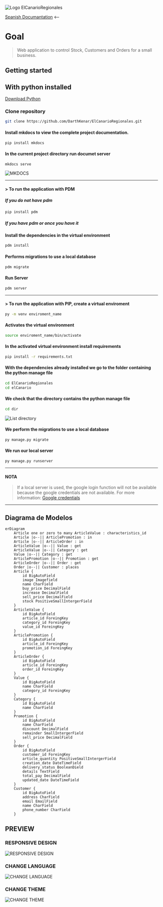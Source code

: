 ![Logo ElCanarioRegionales](docs/images/logo-header.png)

[Spanish Documantation][Spanish] <--

# Goal

> Web application to control Stock, Customers and Orders for a small business.

## Getting started

## With python installed

[Download Python](https://www.python.org/downloads/release/python-3120/)

### Clone repository

```bash
git clone https://github.com/DarthKenar/ElCanarioRegionales.git
```

#### Install mkdocs to view the complete project documentation.

```bash
pip install mkdocs
```

#### In the current project directory run documet server

```bash
mkdocs serve
```

![MKDOCS](docs/images/mkdocs.png)

---

#### > To run the application with PDM

##### If you do not have pdm

```bash
pip install pdm
```

##### If you have pdm or once you have it

#### Install the dependencies in the virtual environment

```bash
pdm install
```

#### Performs migrations to use a local database

```bash
pdm migrate
```

#### Run Server

```bash
pdm server
```

---

#### > To run the application with PIP, create a virtual enviroment

```bash
py -m venv enviroment_name
```

#### Activates the virtual environment

```bash
source enviroment_name/bin/activate
```

#### In the activated virtual environment install requirements

```bash
pip install -r requirements.txt
```

#### With the dependencies already installed we go to the folder containing the python manage file

```bash
cd ElCanarioRegionales
cd elCanario
```

#### We check that the directory contains the python manage file

```bash
cd dir
```

![List directory](docs/images/path.png)

#### We perform the migrations to use a local database

```bash
py manage.py migrate
```

#### We run our local server

```bash
py manage.py runserver
```

---

#### NOTA

> If a local server is used, the google login function will not be available because the google credentials are not available.
> For more information: [Google credentials](https://console.cloud.google.com/apis/credentials)

---

## Diagrama de Modelos

```mermaid
erDiagram 
    Article one or zero to many ArticleValue : characteristics_id
    Article |o--|| ArticlePromotion : in
    Article |o--|| ArticleOrder : in
    ArticleValue |o--|| Value : get
    ArticleValue |o--|| Category : get
    Value |o--|| Category : get
    ArticlePromotion |o--|| Promotion : get
    ArticleOrder |o--|| Order : get
    Order |o--|| Customer : places
    Article {
        id BigAutoField
        image Imagefield
        name CharField
        buy_price DecimalField
        increase DecimalField
        sell_price DecimalField
        stock PositiveSmallIntergerField
    }
    ArticleValue {
        id BigAutoField
        article_id ForeingKey
        category_id ForeingKey
        value_id ForeingKey
    }
    ArticlePromotion {
        id BigAutoField
        article_id ForeingKey
        promotion_id ForeingKey
    }
    ArticleOrder {
        id BigAutoField
        article_id ForeingKey
        order_id ForeingKey
    }
    Value {
        id BigAutoField
        name CharField
        category_id ForeingKey
    }
    Category {
        id BigAutoField
        name CharField
    }
    Promotion {
        id BigAutoField
        name CharField
        discount DecimalField
        remainder SmallIntergerField
        sell_price DecimalField
    }
    Order {
        id BigAutoField
        customer_id ForeingKey
        article_quantity PositiveSmallIntergerField
        creation_date DateTimeField
        delivery_status BooleanDield
        details TextField
        total_pay DecimalField
        updated_date DateTimeField
    }
    Customer {
        id BigAutoField
        address CharField
        email EmailField
        name CharField
        phone_number CharField
    }
```

## PREVIEW

### RESPONSIVE DESIGN

![RESPONSIVE DESIGN](docs/images/responsive_design.png)

### CHANGE LANGUAGE

![CHANGE LANGUAGE](docs/images/switch-lenguage.gif)

### CHANGE THEME

![CHANGE THEME](docs/images/switch-theme.gif)

[Spanish]: /docs/README-ES.md